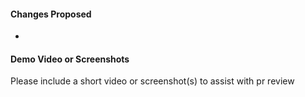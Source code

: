 #### Changes Proposed

-

#### Demo Video or Screenshots

Please include a short video or screenshot(s) to assist with pr review
